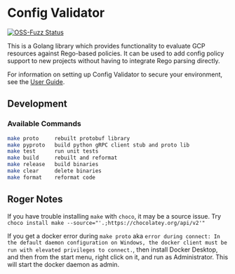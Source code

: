 # Config Validator

[![OSS-Fuzz Status](https://oss-fuzz-build-logs.storage.googleapis.com/badges/config-validator.svg)](https://bugs.chromium.org/p/oss-fuzz/issues/list?sort=-opened&can=1&q=proj:config-validator)

This is a Golang library which provides functionality to evaluate
GCP resources against Rego-based policies. It can be used to add
config policy support to new projects without having to integrate
Rego parsing directly.

For information on setting up Config Validator to secure your environment,
see the [User Guide](https://github.com/GoogleCloudPlatform/policy-library/blob/main/docs/user_guide.md).

## Development
### Available Commands

```sh
make proto     rebuilt protobuf library
make pyproto   build python gRPC client stub and proto lib
make test      run unit tests
make build     rebuilt and reformat
make release   build binaries
make clear     delete binaries
make format    reformat code
```

## Roger Notes
If you have trouble installing `make` with `choco`, it may be a source issue. Try `choco install make --source="'.;https://chocolatey.org/api/v2'"`

If you get a docker error during `make proto` aka `error during connect: In the default daemon configuration on Windows, the docker client must be run with elevated privileges to connect.`, then install Docker Desktop, and then from the start menu, right click on it, and run as Administrator. This will start the docker daemon as admin.

